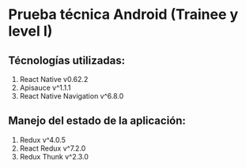 # Prueba técnica Android (Trainee y level I)


## Técnologías utilizadas:

1. React Native v0.62.2
2. Apisauce v^1.1.1
3. React Native Navigation v^6.8.0

## Manejo del estado de la aplicación:
1. Redux v^4.0.5
2. React Redux v^7.2.0
3. Redux Thunk v^2.3.0
